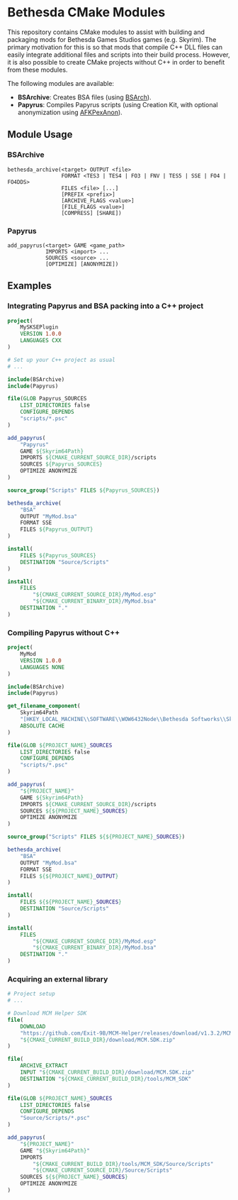 # Bethesda CMake Modules

This repository contains CMake modules to assist with building and packaging
mods for Bethesda Games Studios games (e.g. Skyrim). The primary motivation for
this is so that mods that compile C++ DLL files can easily integrate additional
files and scripts into their build process. However, it is also possible to
create CMake projects without C++ in order to benefit from these modules.

The following modules are available:
- **BSArchive**: Creates BSA files (using
  [BSArch](https://www.nexusmods.com/newvegas/mods/64745)).
- **Papyrus**: Compiles Papyrus scripts (using Creation Kit, with optional
  anonymization using [AFKPexAnon](https://github.com/namralkeeg/AFKPexAnon)).

## Module Usage
### BSArchive
```
bethesda_archive(<target> OUTPUT <file>
                 FORMAT <TES3 | TES4 | FO3 | FNV | TES5 | SSE | FO4 | FO4DDS>
                 FILES <file> [...]
                 [PREFIX <prefix>]
                 [ARCHIVE_FLAGS <value>]
                 [FILE_FLAGS <value>]
                 [COMPRESS] [SHARE])
```

### Papyrus
```
add_papyrus(<target> GAME <game_path>
            IMPORTS <import> ...
            SOURCES <source> ...
            [OPTIMIZE] [ANONYMIZE])
```

## Examples
### Integrating Papyrus and BSA packing into a C++ project
```cmake
project(
    MySKSEPlugin
    VERSION 1.0.0
    LANGUAGES CXX
)

# Set up your C++ project as usual
# ...

include(BSArchive)
include(Papyrus)

file(GLOB Papyrus_SOURCES
    LIST_DIRECTORIES false
    CONFIGURE_DEPENDS
    "scripts/*.psc"
)

add_papyrus(
    "Papyrus"
    GAME ${Skyrim64Path}
    IMPORTS ${CMAKE_CURRENT_SOURCE_DIR}/scripts
    SOURCES ${Papyrus_SOURCES}
    OPTIMIZE ANONYMIZE
)

source_group("Scripts" FILES ${Papyrus_SOURCES})

bethesda_archive(
    "BSA"
    OUTPUT "MyMod.bsa"
    FORMAT SSE
    FILES ${Papyrus_OUTPUT}
)

install(
    FILES ${Papyrus_SOURCES}
    DESTINATION "Source/Scripts"
)

install(
    FILES
        "${CMAKE_CURRENT_SOURCE_DIR}/MyMod.esp"
        "${CMAKE_CURRENT_BINARY_DIR}/MyMod.bsa"
    DESTINATION "."
)
```

### Compiling Papyrus without C++
```cmake
project(
    MyMod
    VERSION 1.0.0
    LANGUAGES NONE
)

include(BSArchive)
include(Papyrus)

get_filename_component(
    Skyrim64Path
    "[HKEY_LOCAL_MACHINE\\SOFTWARE\\WOW6432Node\\Bethesda Softworks\\Skyrim Special Edition;installed path]"
    ABSOLUTE CACHE
)

file(GLOB ${PROJECT_NAME}_SOURCES
    LIST_DIRECTORIES false
    CONFIGURE_DEPENDS
    "scripts/*.psc"
)

add_papyrus(
    "${PROJECT_NAME}"
    GAME ${Skyrim64Path}
    IMPORTS ${CMAKE_CURRENT_SOURCE_DIR}/scripts
    SOURCES ${${PROJECT_NAME}_SOURCES}
    OPTIMIZE ANONYMIZE
)

source_group("Scripts" FILES ${${PROJECT_NAME}_SOURCES})

bethesda_archive(
    "BSA"
    OUTPUT "MyMod.bsa"
    FORMAT SSE
    FILES ${${PROJECT_NAME}_OUTPUT}
)

install(
    FILES ${${PROJECT_NAME}_SOURCES}
    DESTINATION "Source/Scripts"
)

install(
    FILES
        "${CMAKE_CURRENT_SOURCE_DIR}/MyMod.esp"
        "${CMAKE_CURRENT_BINARY_DIR}/MyMod.bsa"
    DESTINATION "."
)
```

### Acquiring an external library
```cmake
# Project setup
# ...

# Download MCM Helper SDK
file(
    DOWNLOAD
    "https://github.com/Exit-9B/MCM-Helper/releases/download/v1.3.2/MCM.SDK.zip"
    "${CMAKE_CURRENT_BUILD_DIR}/download/MCM.SDK.zip"
)

file(
    ARCHIVE_EXTRACT
    INPUT "${CMAKE_CURRENT_BUILD_DIR}/download/MCM.SDK.zip"
    DESTINATION "${CMAKE_CURRENT_BUILD_DIR}/tools/MCM_SDK"
)

file(GLOB ${PROJECT_NAME}_SOURCES
    LIST_DIRECTORIES false
    CONFIGURE_DEPENDS
    "Source/Scripts/*.psc"
)

add_papyrus(
    "${PROJECT_NAME}"
    GAME "${Skyrim64Path}"
    IMPORTS
        "${CMAKE_CURRENT_BUILD_DIR}/tools/MCM_SDK/Source/Scripts"
        "${CMAKE_CURRENT_SOURCE_DIR}/Source/Scripts"
    SOURCES ${${PROJECT_NAME}_SOURCES}
    OPTIMIZE ANONYMIZE
)
```
